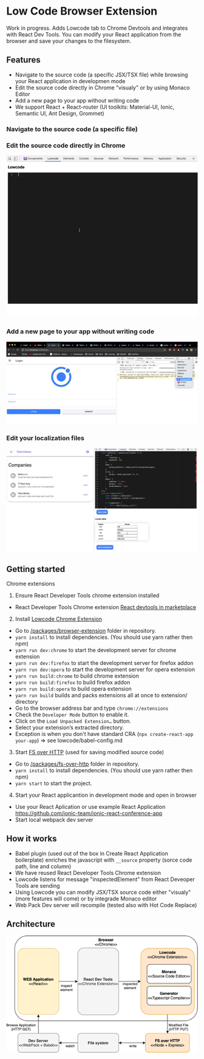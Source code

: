 # Low Code Browser Extension

Work in progress. Adds Lowcode tab to Chrome Devtools and integrates with React Dev Tools.
You can modify your React application from the browser and save your changes to the filesystem.

## Features

- Navigate to the source code (a specific JSX/TSX file) while browsing your React application in developmen mode
- Edit the source code directly in Chrome "visualy" or by using Monaco Editor
- Add a new page to your app without writing code
- We support React + React-router (UI toolkits: Material-UI, Ionic, Semantic UI, Ant Design, Grommet)

### Navigate to the source code (a specific file)

### Edit the source code directly in Chrome

![](/packages/browser-extension/.media/.github/Extension.gif)

### Add a new page to your app without writing code

![](/packages/browser-extension/.media/.github/Newpage.gif)

### Edit your localization files

![](/packages/browser-extension/.media/.github/Localizations.gif)

## Getting started

Chrome extensions

1. Ensure React Developer Tools chrome extension installed

- React Developer Tools Chrome extension [React devtools in marketplace](https://chrome.google.com/webstore/detail/react-developer-tools/fmkadmapgofadopljbjfkapdkoienihi?hl=en)

2. Install [Lowcode Chrome Extension](https://github.com/iteria-ui/lowcode/tree/master/packages/browser-extension)

- Go to [/packages/browser-extension](https://github.com/iteria-app/lowcode/tree/master/packages/browser-extension) folder in repository.
- `yarn install` to install dependencies. (You should use yarn rather then npm)
- `yarn run dev:chrome` to start the development server for chrome extension
- `yarn run dev:firefox` to start the development server for firefox addon
- `yarn run dev:opera` to start the development server for opera extension
- `yarn run build:chrome` to build chrome extension
- `yarn run build:firefox` to build firefox addon
- `yarn run build:opera` to build opera extension
- `yarn run build` builds and packs extensions all at once to extension/ directory
- Go to the browser address bar and type `chrome://extensions`
- Check the `Developer Mode` button to enable it.
- Click on the `Load Unpacked Extension…` button.
- Select your extension’s extracted directory.
- Exception is when you don't have standard CRA (`npx create-react-app your-app`) => see lowcode/babel-config.md

3. Start [FS over HTTP](https://github.com/iteria-ui/lowcode/tree/master/packages/fs-over-http) (used for saving modified source code)

- Go to [/packages/fs-over-http](https://github.com/iteria-app/lowcode/tree/master/packages/fs-over-http) folder in repository.
- `yarn install` to install dependencies. (You should use yarn rather then npm)
- `yarn start` to start the project.

4. Start your React applicantion in development mode and open in browser

- Use your React Aplication or use example React Application https://github.com/ionic-team/ionic-react-conference-app
- Start local webpack dev server

## How it works

- Babel plugin (used out of the box in Create React Application boilerplate) enriches the javascript with `__source` property (sorce code path, line and column)
- We have reused React Developer Tools Chrome extension
- Lowcode listens for message "inspectedElement" from React Deveoper Tools are sending
- Using Lowcode you can modify JSX/TSX source code either "visualy" (more features will come) or by integrade Monaco editor
- Web Pack Dev server will recompile (tested also with Hot Code Replace)

## Architecture

![](/packages/browser-extension/.media/.github/Architecture.png)
